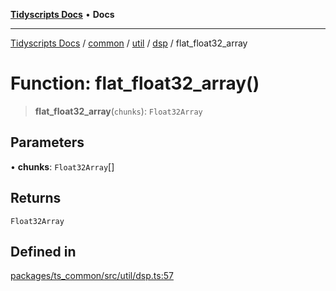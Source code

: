 [**Tidyscripts Docs**](../../../../../../../README.md) • **Docs**

***

[Tidyscripts Docs](../../../../../../../globals.md) / [common](../../../../../README.md) / [util](../../../README.md) / [dsp](../README.md) / flat\_float32\_array

# Function: flat\_float32\_array()

> **flat\_float32\_array**(`chunks`): `Float32Array`

## Parameters

• **chunks**: `Float32Array`[]

## Returns

`Float32Array`

## Defined in

[packages/ts\_common/src/util/dsp.ts:57](https://github.com/sheunaluko/tidyscripts/blob/master/packages/ts_common/src/util/dsp.ts#L57)
